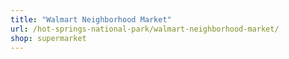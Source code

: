 ```yaml
---
title: "Walmart Neighborhood Market"
url: /hot-springs-national-park/walmart-neighborhood-market/
shop: supermarket
---
```

